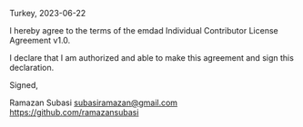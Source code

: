 Turkey, 2023-06-22

I hereby agree to the terms of the emdad Individual Contributor License Agreement v1.0.

I declare that I am authorized and able to make this agreement and sign this declaration.

Signed,

Ramazan Subasi subasiramazan@gmail.com https://github.com/ramazansubasi
